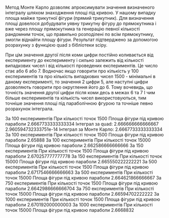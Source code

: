 Метод Монте Карло дозволяє апроксимувати значення визначеного інтегралу
шляхом знаходження площі під кривою. У нашому випадку площа майже трикутної
фігури (прямий трикутник). Для визначення площі довелося добудувати уявну 
трикутну фігуру до прямокутника і вже через площу прямокутника та генерацію 
певної кількості рандомним точок, що правильно розподілені по всім прямокутнику,
змогли віднайти площу фігури. Результат підтверджено за допомогою розрахунку
з функцією quad з бібліотеки scipy.

При цім значення другої після коми цифри постійно коливається від експерименту
до експерименту і сильно залежить від кількості випадкових чисел і від кількості 
проведених експериментів. Це число стає або 6 або 7. Водночас якщо говорити про кількість 
у 100 експериментів та про кількість випадкових чисел 1500 - мінімальні в даному 
експерименті, то значення 2 цифри 5, але наступні цифри дозволяють говорити про округлення 
його до 6. Тому вочевидь, що точність значення другої цифри після коми десь в межах 6 та 7
І чим більше експериментів та кількість чисел використовуються, тим точніше значення 
площі під параболічною фгурою та точніше певно розрахунок інтеграла. 

За 100 експериментів
При кількості точок 1500
Площа фігури під кривою параболи 2.6667733333333334
Інтеграл за quad:  2.666666666666667 2.960594732333751e-14
Інтеграл за Монте Карло:  2.6667733333333334
За 100 експериментів
При кількості точок 1500
Площа фігури під кривою параболи 2.65888
За 100 експериментів
При кількості точок 15000
Площа фігури під кривою параболи 2.662586666666666
За 150 експериментів
При кількості точок 1500
Площа фігури під кривою параболи 2.670257777777778
За 150 експериментів
При кількості точок 15000
Площа фігури під кривою параболи 2.665550222222221
За 500 експериментів
При кількості точок 1500
Площа фігури під кривою параболи 2.6717546666666663
За 500 експериментів
При кількості точок 15000
Площа фігури під кривою параболи 2.664621866666667
За 750 експериментів
При кількості точок 1500
Площа фігури під кривою параболи 2.6642986666666704
За 750 експериментів
При кількості точок 15000
Площа фігури під кривою параболи 2.66594702222222
За 1000 експериментів
При кількості точок 1500
Площа фігури під кривою параболи 2.670192000000003
За 1000 експериментів
При кількості точок 15000
Площа фігури під кривою параболи 2.6668832
